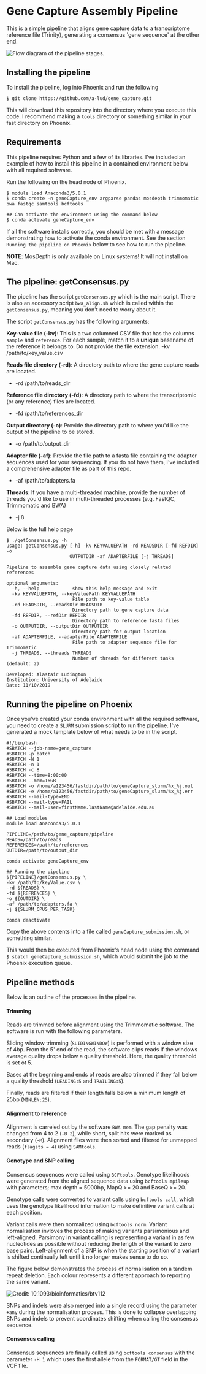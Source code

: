 # Gene Capture Assembly Pipeline

This is a simple pipeline that aligns gene capture data to a transcriptome reference file (Trinity), generating a consensus 'gene sequence' at the other end.

![Flow diagram of the pipeline stages.](data/geneCapture_flow.svg)

## Installing the pipeline

To install the pipeline, log into Phoenix and run the following

`$ git clone https://github.com/a-lud/gene_capture.git`

This will download this repository into the directory where you execute this code. I recommend making a `tools` directory or something similar in your fast directory on Phoenix.

## Requirements

This pipeline requires Python and a few of its libraries. I've included an example of how to install this pipeline in a contained environment below with all required software.

Run the following on the head node of Phoenix.

```
$ module load Anaconda3/5.0.1
$ conda create -n geneCapture_env argparse pandas mosdepth trimmomatic bwa fastqc samtools bcftools

## Can activate the environment using the command below
$ conda activate geneCapture_env
```

If all the software installs correctly, you should be met with a message demonstrating how to activate the conda environment. See the section `Running the pipeline on Phoenix` below to see how to run the pipeline.

**NOTE**: MosDepth is only available on Linux systems! It will not install on Mac.

## The pipeline: getConsensus.py

The pipeline has the script `getConsensus.py` which is the main script. There is also an accessory script `bwa_align.sh` which is called within the `getConsensus.py`, meaning you don't need to worry about it.

The script `getConsensus.py` has the following arguments:

**Key-value file (-kv)**: This is a two columned CSV file that has the columns `sample` and `reference`. For each sample, match it to a **unique** basename of the reference it belongs to. Do not provide the file extension.
    -kv /path/to/key_value.csv

**Reads file directory (-rd)**: A directory path to where the gene capture reads are located.
  
- -rd /path/to/reads_dir

**Reference file directory (-fd)**: A directory path to where the transcriptomic (or any reference) files are located.
  
- -fd /path/to/references_dir

**Output directory (-o)**: Provide the directory path to where you'd like the output of the pipeline to be stored.
  
- -o /path/to/output_dir

**Adapter file (-af)**: Provide the file path to a fasta file containing the adapter sequences used for your sequencing. If you do not have them, I've included a comprehensive adapter file as part of this repo.

- -af /path/to/adapters.fa

**Threads**: If you have a multi-threaded machine, provide the number of threads you'd like to use in multi-threaded processes (e.g. FastQC, Trimmomatic and BWA)

- -j 8

Below is the full help page

```
$ ./getConsensus.py -h
usage: getConsensus.py [-h] -kv KEYVALUEPATH -rd READSDIR [-fd REFDIR] -o
                       OUTPUTDIR -af ADAPTERFILE [-j THREADS]

Pipeline to assemble gene capture data using closely related references

optional arguments:
  -h, --help            show this help message and exit
  -kv KEYVALUEPATH, --keyValuePath KEYVALUEPATH
                        File path to key-value table
  -rd READSDIR, --readsDir READSDIR
                        Directory path to gene capture data
  -fd REFDIR, --refDir REFDIR
                        Directory path to reference fasta files
  -o OUTPUTDIR, --outputDir OUTPUTDIR
                        Directory path for output location
  -af ADAPTERFILE, --adapterFile ADAPTERFILE
                        File path to adapter sequence file for Trimmomatic
  -j THREADS, --threads THREADS
                        Number of threads for different tasks (default: 2)

Developed: Alastair Ludington
Institution: University of Adelaide
Date: 11/10/2019
```

## Running the pipeline on Phoenix

Once you've created your conda environment with all the required software, you need to create a `SLURM` submission script to run the pipeline. I've generated a mock template below of what needs to be in the script.

```
#!/bin/bash
#SBATCH --job-name=gene_capture
#SBATCH -p batch
#SBATCH -N 1
#SBATCH -n 1
#SBATCH -c 8
#SBATCH --time=8:00:00
#SBATCH --mem=16GB
#SBATCH -o /home/a123456/fastdir/path/to/geneCapture_slurm/%x_%j.out
#SBATCH -e /home/a123456/fastdir/path/to/geneCapture_slurm/%x_%j.err
#SBATCH --mail-type=END
#SBATCH --mail-type=FAIL
#SBATCH --mail-user=firstName.lastName@adelaide.edu.au

## Load modules
module load Anaconda3/5.0.1

PIPELINE=/path/to/gene_capture/pipeline
READS=/path/to/reads
REFERENCES=/path/to/references
OUTDIR=/path/to/output_dir

conda activate geneCapture_env

## Running the pipeline
${PIPELINE}/getConsensus.py \
-kv /path/to/keyValue.csv \
-rd ${READS} \
-fd ${REFRENCES} \
-o ${OUTDIR} \
-af /path/to/adapters.fa \
-j ${SLURM_CPUS_PER_TASK}

conda deactivate
```

Copy the above contents into a file called `geneCapture_submission.sh`, or something similar.

This would then be executed from Phoenix's head node using the command `$ sbatch geneCapture_submission.sh`, which
would submit the job to the Phoenix execution queue.

## Pipeline methods

Below is an outline of the processes in the pipeline.

#### Trimming

Reads are trimmed before alignment using the Trimmomatic software. The software is run with the following parameters.

Sliding window trimming (`SLIDINGWINDOW`) is performed with a window size of 4bp. From the 5' end of the read, the software clips reads if the windows average quality drops below a quality threshold. Here, the quality threshold is set ot 5.

Bases at the begnning and ends of reads are also trimmed if they fall below a quality threshold (`LEADING:5` and `TRAILING:5`).

Finally, reads are filtered if their length falls below a minimum length of 25bp (`MINLEN:25`).

#### Alignment to reference

Alignment is carreied out by the software `BWA mem`. The gap penalty was changed from 4 to 2 (`-B 2`), while short, split hits were marked as secondary (`-M`). Alignment files were then sorted and filtered for unmapped reads (`flagsts = 4`) using `SAMtools`.

#### Genotype and SNP calling

Consensus sequences were called using `BCFtools`. Genotype likelihoods were generated from the aligned sequence data using `bcftools mpileup` with parameters; max depth = 5000bp, MapQ >= 20 and BaseQ >= 20.

Genotype calls were converted to variant calls using `bcftools call`, which uses the genotype likelihood information to make definitive variant calls at each position.

Variant calls were then normalized using `bcftools norm`. Variant normalisation invloves the process of making variants parsimonious and left-aligned. Parsimony in variant calling is representing a variant in as few nucleotides as possible without reducing the length of the variant to zero base pairs. Left-alignment of a SNP is when the starting position of a variant is shifted continually left until it no longer makes sense to do so.

The figure below demonstrates the process of normalisation on a tandem repeat deletion. Each colour represents a different approach to reporting the same variant.

![Credit: 10.1093/bioinformatics/btv112](data/normalisation.png)

SNPs and indels were also merged into a single record using the parameter `+any` during the normalisation process. This is done to collapse overlapping SNPs and indels to prevent coordinates shifting when calling the consensus sequence.

#### Consensus calling

Consensus sequences are finally called using `bcftools consensus` with the parameter `-H 1` which uses the first allele from the `FORMAT/GT` field in the VCF file.
